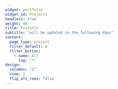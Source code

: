 ```yaml
---
widget: portfolio
widget_id: Projects
headless: true
weight: 40
title: Projects
subtitle: "will be updated in the following days"
content:
  page_type: project
  filter_default: 0
  filter_button:
    - name: All
      tag: "*"
design:
  columns: "2"
  view: 2
  flip_alt_rows: false
---
```

